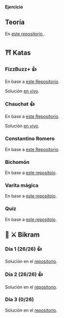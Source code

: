 #### Ejercicio 

## Teoría 
En [este repositorio ](https://github.com/TheBridge-FullStackDeveloper/fundamentos-de-programacion-v2).


## ⛩ Katas

### FizzBuzz+ 👍
En base a [este Repositorio](https://github.com/TheBridge-FullStackDeveloper/fundamentos-de-programacion-kata-fizzbuzz).

Solución [en vivo](https://replit.com/@PalaGato76219/TBW3-JSBizzfuzz#index.js).

### Chauchat 👍
En base a [este Repositorio](https://github.com/TheBridge-FullStackDeveloper/fundamentos-de-programacion-kata-chauchat).

Solución [en vivo](https://replit.com/@PalaGato76219/TBW3-JSChauchat#index.js).

### Constantino Romero
En base a [este Repositorio](https://github.com/TheBridge-FullStackDeveloper/fundamentos-de-programacion-kata-constantino-romero).


### Bichomón
En base a [este repositoio](https://github.com/TheBridge-FullStackDeveloper/fundamentos-de-programacion-kata-bichomon).

### Varita mágica
En base a [este repositoio](/https://github.com/TheBridge-FullStackDeveloper/fundamentos-de-programacion-pp-varita-magica).

### Quiz
En base a [este repositoio](https://github.com/TheBridge-FullStackDeveloper/proyectos-quiz).


## 🏰 ⚔️ Bikram

### Día 1 (26/26) 👍

Solución en el [repositorio](https://github.com/TommyTraddles/TB_W3-JS_Bikram-1).


### Día 2 (26/26) 👍

Solución en el [repositorio](https://github.com/TommyTraddles/TB_W3-JS_Bikram-2).


### Día 3 (0/26)

Solución en el [repositorio](https://github.com/TommyTraddles/TB_W3-JS_Bikram-3).


